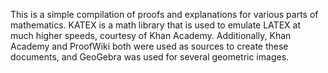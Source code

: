 This is a simple compilation of proofs and explanations for various parts of
mathematics. KATEX is a math library that is used to emulate LATEX at much higher speeds,
courtesy of Khan Academy. Additionally, Khan Academy and ProofWiki both were used as sources
to create these documents, and GeoGebra was used for several geometric images.